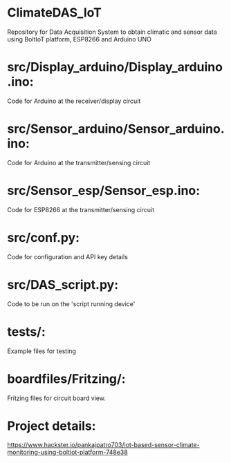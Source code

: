 # ClimateDAS_IoT
Repository for Data Acquisition System to obtain climatic and sensor data using BoltIoT platform, ESP8266 and Arduino UNO

# src/Display_arduino/Display_arduino.ino:
Code for Arduino at the receiver/display circuit

# src/Sensor_arduino/Sensor_arduino.ino:
Code for Arduino at the transmitter/sensing circuit

# src/Sensor_esp/Sensor_esp.ino:
Code for ESP8266 at the transmitter/sensing circuit

# src/conf.py:
Code for configuration and API key details

# src/DAS_script.py:
Code to be run on the 'script running device'

# tests/:
Example files for testing

# boardfiles/Fritzing/:
Fritzing files for circuit board view.

# Project details:
https://www.hackster.io/pankajpatro703/iot-based-sensor-climate-monitoring-using-boltiot-platform-748e38
